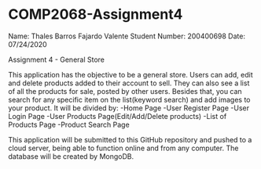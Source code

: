 # COMP2068-Assignment4
Name: Thales Barros Fajardo Valente 
Student Number: 200400698 
Date: 07/24/2020

Assignment 4 - General Store

This application has the objective to be a general store. Users can add, edit and delete products added to their account to sell. 
They can also see a list of all the products for sale, posted by other users. 
Besides that, you can search for any specific item on the list(keyword search) and add images to your product. It will be divided by: 
-Home Page 
-User Register Page 
-User Login Page 
-User Products Page(Edit/Add/Delete products) 
-List of Products Page 
-Product Search Page

This application will be submitted to this GitHub repository and pushed to a cloud server, being able to function online and from any computer. 
The database will be created by MongoDB.
